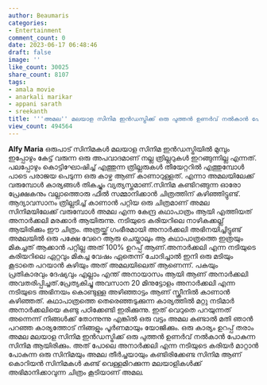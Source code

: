 ```yaml
---
author: Beaumaris
categories:
- Entertainment
comment_count: 0
date: 2023-06-17 06:48:46
draft: false
image: ''
like_count: 30025
share_count: 8107
tags:
- amala movie
- anarkali marikar
- appani sarath
- sreekanth
title: '''അമല'' മലയാള സിനിമ ഇൻഡസ്ട്രിക്ക് ഒരു പുത്തൻ ഉണർവ് നൽകാൻ പോകുന്ന സിനിമ ആയിരിക്കും'
view_count: 494564
---
```


**Alfy Maria** ഒരുപാട് സിനിമകൾ മലയാള സിനിമ ഇൻഡസ്ട്രിയിൽ മുമ്പും ഇപ്പോഴും കേട്ട് വരുന്ന ഒരു അപവാദമാണ് നല്ല ത്രില്ലറുകൾ ഇറങ്ങുന്നില്ല എന്നത്. പലപ്പോഴും കൊട്ടിഘോഷിച്ച് എത്തുന്ന ത്രില്ലരുകൾ തീയേറ്ററിൽ എത്തുമ്പോൾ പാടെ പരാജയ പെടുന്ന ഒരു കാഴ്ച ആണ് കാണാറുള്ളത്. എന്നാ അമലയിലേക്ക് വരുമ്പോൾ കാര്യങ്ങൾ തികച്ചും വ്യത്യസ്തമാണ്.സിനിമ കണ്ടിറങ്ങുന്ന ഓരോ പ്രേക്ഷകനും വല്ലാത്തൊരു ഫീൽ സമ്മാനിക്കാൻ ചിത്രത്തിന് കഴിഞ്ഞിട്ടുണ്ട്. ആദ്യാവസാനം ത്രില്ലടിച്ച് കാണാൻ പറ്റിയ ഒരു ചിത്രമാണ് അമല സിനിമയിലേക്ക് വരുമ്പോൾ അമല എന്ന കേന്ദ്ര കഥാപാത്രം ആയി എത്തിയത് അനാർക്കലി മരക്കാർ ആയിരുന്നു. നടിയുടെ കരിയറിലെ നാഴികക്കല്ല് ആയിരിക്കും ഈ ചിത്രം. അത്രയ്ക്ക് ഗംഭീരമായി അനാർക്കലി അഭിനയിച്ചിട്ടുണ്ട് അമലയിൽ ഒരു പക്ഷേ വേറെ ആരു ചെയ്താലും ആ കഥാപാത്രത്തെ ഇത്രയും മികച്ചത് ആക്കാൻ പറ്റില്ല അത് 100% ഉറപ്പ് ആണ്.അനാർക്കലി എന്ന നടിയുടെ കരിയറിലെ ഏറ്റവും മികച്ച വേഷം ഏതെന്ന് ചോദിച്ചാൽ ഇനി ഒരു മടിയും കൂടാതെ പറയാൻ കഴിയും അത് അമലയിലെത് ആണെന്ന്. [](https://cdn.boolokam.com/articles/2023/06/qqqwww-1.jpg)പകയും പ്രതികാരവും ദേഷ്യവും എല്ലാം എന്ത് അനായാസം ആയി ആണ് അനാർക്കലി അവതരിപ്പിച്ചത്.പ്രേത്യകിച്ചു അവസാന 20 മിനുട്ടോളം അനാർക്കലി എന്ന നടിയുടെ അഭിനയം കൊണ്ടുള്ള അഴിഞ്ഞാട്ടം ആണ് സ്ക്രീനിൽ കാണാൻ കഴിഞ്ഞത്. കഥാപാത്രത്തെ തെരെഞ്ഞടുക്കുന്ന കാര്യത്തിൽ മറ്റു നടിമാർ അനാർക്കലിയെ കണ്ടു പഠിക്കേണ്ടി ഇരിക്കുന്നു. ഇത് വെറുതെ പറയുന്നത് അന്നെന്ന് നിങ്ങൾക്ക് തോന്നുന്നു എങ്കിൽ ഒരു വട്ടം അമല കണ്ടാൽ മതി ഞാൻ പറഞ്ഞ കാര്യത്തോട് നിങ്ങളും പൂർണമായും യോജിക്കും. ഒരു കാര്യം ഉറപ്പ് തരാം അമല മലയാള സിനിമ ഇൻഡസ്ട്രിക്ക് ഒരു പുത്തൻ ഉണർവ് നൽകാൻ പോകുന്ന സിനിമ ആയിരിക്കും. അത് പോലെ അനാർക്കലി എന്ന നടിയുടെ കരിയർ മാറ്റാൻ പോകുന്ന ഒരു സിനിമയും അമല തീർച്ചയായും കണ്ടിരിക്കേണ്ട സിനിമ ആണ് കൊറിയൻ സിനിമകൾ കണ്ട് വെള്ളമിറക്കുന്ന മലയാളികൾക്ക് അഭിമാനിക്കാവുന്ന ചിത്രം കൂടിയാണ് അമല.